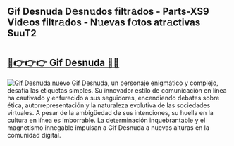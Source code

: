 ## Gif Desnuda D𝚎sn𝚞dos filtr𝚊dos - Parts-XS9 Vid𝚎os filtr𝚊dos - N𝚞evas f𝚘tos atr𝚊ctivas SuuT2

# <h2><a href="http://mb9lmer.tromn.icu/?c=Gif+Desnuda">🔗👉👉👉 Gif Desnuda 🔗🔗</a></h2>

[![Gif Desnuda nuevo](https://i.imgur.com/pEAQMta.gif)](http://mb9lmer.tromn.icu/?c=Gif+Desnuda)
Gif Desnuda, un personaje enigmático y complejo, desafía las etiquetas simples. Su innovador estilo de comunicación en línea ha cautivado y enfurecido a sus seguidores, encendiendo debates sobre ética, autorrepresentación y la naturaleza evolutiva de las sociedades virtuales. A pesar de la ambigüedad de sus intenciones, su huella en la cultura en línea es imborrable. La determinación inquebrantable y el magnetismo innegable impulsan a Gif Desnuda a nuevas alturas en la comunidad digital.
